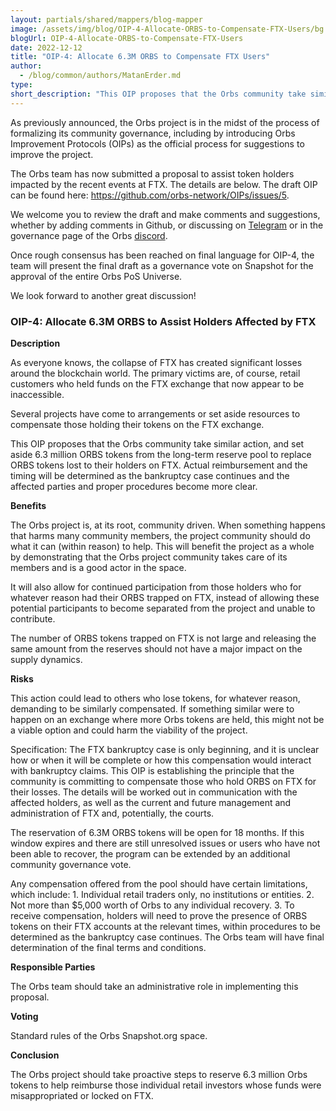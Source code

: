 ```yaml
---
layout: partials/shared/mappers/blog-mapper
image: /assets/img/blog/OIP-4-Allocate-ORBS-to-Compensate-FTX-Users/bg.jpg
blogUrl: OIP-4-Allocate-ORBS-to-Compensate-FTX-Users
date: 2022-12-12
title: "OIP-4: Allocate 6.3M ORBS to Compensate FTX Users"
author:
  - /blog/common/authors/MatanErder.md
type:
short_description: "This OIP proposes that the Orbs community take similar action, and set aside 6.3 million ORBS tokens from the long-term reserve pool to replace ORBS tokens lost to their holders on FTX. Actual reimbursement and the timing will be determined as the bankruptcy case continues and the affected parties and proper procedures become more clear."
---
```


As previously announced, the Orbs project is in the midst of the process of formalizing its community governance, including by introducing Orbs Improvement Protocols (OIPs) as the official process for suggestions to improve the project. 

The Orbs team has now submitted a proposal to assist token holders impacted by the recent events at FTX. The details are below. The draft OIP can be found here: https://github.com/orbs-network/OIPs/issues/5. 

We welcome you to review the draft and make comments and suggestions, whether by adding comments in Github, or discussing on [Telegram](https://t.me/OrbsNetwork) or in the governance page of the Orbs [discord](https://discord.com/channels/829255795827933236/1004049084597928017). 

Once rough consensus has been reached on final language for OIP-4, the team will present the final draft as a governance vote on Snapshot for the approval of the entire Orbs PoS Universe.

We look forward to another great discussion!

<div class='line-separator'> </div>

### OIP-4: Allocate 6.3M ORBS to Assist Holders Affected by FTX


**Description**

As everyone knows, the collapse of FTX has created significant losses around the blockchain world. The primary victims are, of course, retail customers who held funds on the FTX exchange that now appear to be inaccessible. 

Several projects have come to arrangements or set aside resources to compensate those holding their tokens on the FTX exchange. 

This OIP proposes that the Orbs community take similar action, and set aside 6.3 million ORBS tokens from the long-term reserve pool to replace ORBS tokens lost to their holders on FTX. Actual reimbursement and the timing will be determined as the bankruptcy case continues and the affected parties and proper procedures become more clear.   

**Benefits**  

The Orbs project is, at its root, community driven. When something happens that harms many community members, the project community should do what it can (within reason) to help. This will benefit the project as a whole by demonstrating that the Orbs project community takes care of its members and is a good actor in the space. 

It will also allow for continued participation from those holders who for whatever reason had their ORBS trapped on FTX, instead of allowing these potential participants to become separated from the project and unable to contribute.   

The number of ORBS tokens trapped on FTX is not large and releasing the same amount from the reserves should not have a major impact on the supply dynamics.   

**Risks** 

This action could lead to others who lose tokens, for whatever reason, demanding to be similarly compensated. If something similar were to happen on an exchange where more Orbs tokens are held, this might not be a viable option and could harm the viability of the project.   

Specification: The FTX bankruptcy case is only beginning, and it is unclear how or when it will be complete or how this compensation would interact with bankruptcy claims. This OIP is establishing the principle that the community is committing to compensate those who hold ORBS on FTX for their losses. The details will  be worked out in communication with the affected holders, as well as the current and future management and administration of FTX and, potentially, the courts.  

The reservation of 6.3M ORBS tokens will be open for 18 months. If this window expires and there are still unresolved issues or users who have not been able to recover, the program can be extended by an additional community governance vote. 

Any compensation offered from the pool should have certain limitations, which include: 1. Individual retail traders only, no institutions or entities.  2. Not more than $5,000 worth of Orbs to any individual recovery. 3. To receive compensation, holders will need to prove the presence of ORBS tokens on their FTX accounts at the relevant times, within procedures to be determined as the bankruptcy case continues. The Orbs team will have final determination of the final terms and conditions.

**Responsible Parties** 

The Orbs team should take an administrative role in implementing this proposal. 

**Voting** 

Standard rules of the Orbs Snapshot.org space. 

**Conclusion** 

The Orbs project should take proactive steps to reserve 6.3 million Orbs tokens to help reimburse those individual retail investors whose funds were misappropriated or locked on FTX. 

